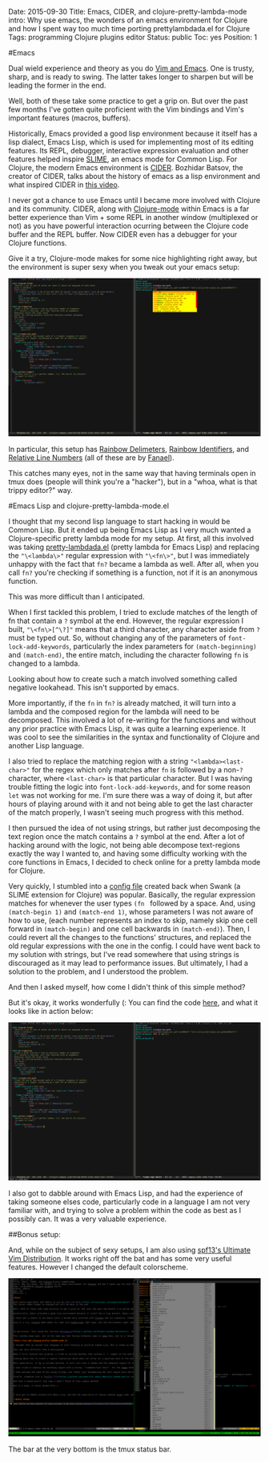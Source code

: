 Date: 2015-09-30
Title: Emacs, CIDER, and clojure-pretty-lambda-mode
intro: Why use emacs, the wonders of an emacs environment for Clojure and how I spent way too much time porting prettylambdada.el for Clojure
Tags: programming Clojure plugins editor
Status: public
Toc: yes
Position: 1

#Emacs

Dual wield experience and theory as you do [Vim and Emacs](http://briancarper.net/page/422/about). One is trusty, sharp, and is ready to swing.
The latter takes longer to sharpen but will be leading the former in the end.

Well, both of these take some practice to get a grip on. But over the past few months I've gotten quite proficient with the Vim bindings and Vim's important features (macros, buffers).

Historically, Emacs provided a good lisp environment because it itself has a lisp dialect, Emacs Lisp, which is used for implementing most of its editing features. Its REPL, debugger, interactive expression evaluation and other features helped inspire [SLIME](https://common-lisp.net/project/slime/), an emacs mode for Common Lisp. For Clojure, the modern Emacs environment is [CIDER](https://github.com/clojure-emacs/cider). Bozhidar Batsov, the creator of CIDER, talks about the history of emacs as a lisp environment and what inspired CIDER in [this video](https://www.youtube.com/watch?v=4X-1fJm25Ww).

I never got a chance to use Emacs until I became more involved with Clojure and its community. CIDER, along with [Clojure-mode](https://github.com/clojure-emacs/clojure-mode) within Emacs is a far better experience than Vim + some REPL in another window (multiplexed or not) as you have powerful interaction ocurring between the Clojure code buffer and the REPL buffer. Now CIDER even has a debugger for your Clojure functions.

Give it a try, Clojure-mode makes for some nice highlighting right away, but the environment is super sexy when you tweak out your emacs setup:

![Emacs setup](/images/emacs-setup.png)

In particular, this setup has [Rainbow Delimeters](https://github.com/Fanael/rainbow-delimiters), [Rainbow Identifiers](https://github.com/Fanael/rainbow-identifiers), and [Relative Line Numbers](https://github.com/Fanael/relative-line-numbers) (all of these are by [Fanael](https://github.com/Fanael)).

This catches many eyes, not in the same way that having terminals open in tmux does (people will think you're a "hacker"), but in a "whoa, what is that trippy editor?" way.

#Emacs Lisp and clojure-pretty-lambda-mode.el

I thought that my second lisp language to start hacking in would be Common Lisp. But it ended up being Emacs Lisp as I very much wanted a Clojure-specific pretty lambda mode for my setup. At first, all this involved was taking [pretty-lambdada.el](http://www.emacswiki.org/emacs/pretty-lambdada.el) (pretty lambda for Emacs Lisp) and replacing the `"\<lambda\>"` regular expression with `"\<fn\>"`, but I was immediately unhappy with the fact that `fn?` became a lambda as well. After all, when you call `fn?` you're checking if something is a function, not if it is an anonymous function.

This was more difficult than I anticipated.

When I first tackled this problem, I tried to exclude matches of the length of fn that contain a `?` symbol at the end. However, the regular expression I built, `"\<fn\>[^\?]"` means that a third character, any character aside from `?` must be typed out. So, without changing any of the parameters of `font-lock-add-keywords`, particularly the index parameters for `(match-beginning)` and `(match-end)`, the entire match, including the character following `fn` is changed to a lambda.

Looking about how to create such a match involved something called negative lookahead. This isn't supported by emacs.

More importantly, if the `fn` in `fn?` is already matched, it will turn into a lambda and the composed region for the lambda will need to be decomposed. This involved a lot of re-writing for the functions and without any prior practice with Emacs Lisp, it was quite a learning experience. It was cool to see the similarities in the syntax and functionality of Clojure and another Lisp language.

I also tried to replace the matching region with a string `"<lambda><last-char>"` for the regex which only matches after `fn` is followed by a non-`?` character, where `<last-char>` is that particular character. But I was having trouble fitting the logic into `font-lock-add-keywords`, and for some reason `let` was not working for me. I'm sure there was a way of doing it, but after hours of playing around with it and not being able to get the last character of the match properly, I wasn't seeing much progress with this method.

I then pursued the idea of not using strings, but rather just decomposing the text region once the match contains a `?` symbol at the end. After a lot of hacking around with the logic, not being able decompose text-regions exactly the way I wanted to, and having some difficulty working with the core functions in Emacs, I decided to check online for a pretty lambda mode for Clojure.

Very quickly, I stumbled into a [config file](https://github.com/cemerick/.emacs.d#pretty-lambda-and-co) created back when Swank (a SLIME extension for Clojure) was popular. Basically, the regular expression matches for whenever the user types `(fn ` followed by a space. And, using `(match-begin 1)` and `(match-end 1)`, whose parameters I was not aware of how to use, (each number represents an index to skip, namely skip one cell forward in `(match-begin)` and one cell backwards in `(match-end)`). Then, I could revert all the changes to the functions' structures, and replaced the old regular expressions with the one in the config.
I could have went back to my solution with strings, but I've read somewhere that using strings is discouraged as it may lead to performance issues. But ultimately, I had a solution to the problem, and I understood the problem.

And then I asked myself, how come I didn't think of this simple method?

But it's okay, it works wonderfully (:
You can find the code [here](https://github.com/yonkornilov/clojure-pretty-lambda.el), and what it looks like in action below:

![Clojure Pretty lambda works!](/images/clojure-pretty-lambda-works.png)

I also got to dabble around with Emacs Lisp, and had the experience of taking someone elses code, particularly code in a language I am not very familiar with, and trying to solve a problem within the code as best as I possibly can. It was a very valuable experience.

##Bonus setup:

And, while on the subject of sexy setups, I am also using [spf13's Ultimate Vim Distribution](http://vim.spf13.com/). It works right off the bat and has some very useful features. However I changed the default colorscheme.

![My vim setup (;](/images/vim-setup.png)

The bar at the very bottom is the tmux status bar.
